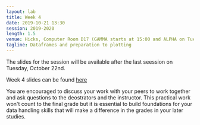 ```yaml
---
layout: lab
title: Week 4
date: 2019-10-21 13:30
session: 2019-2020
length: 1.5
venue: Hicks, Computer Room D17 (GAMMA starts at 15:00 and ALPHA on Tuesday, October 22nd at 13:30)
tagline: Dataframes and preparation to plotting
---
```



The slides for the session will be available after the last seession on Tuesday, October 22nd. 

Week 4 slides can be found [here](http://opendsi.cc/R_data_handling/assets/Session_Wk4.pdf)


You are encouraged to discuss your work with your peers to work together and ask questions to the deostrators and the instructor. This practical work won't count to the final grade but it is essential to build foundations for your data handling skills that will make a difference in the grades in your later studies. 
